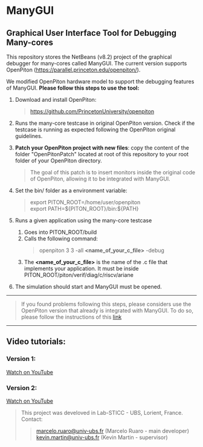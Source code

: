# ManyGUI
## Graphical User Interface Tool for Debugging Many-cores

This repository stores the NetBeans (v8.2) project of the graphical debugger for many-cores called ManyGUI. 
The current version supports OpenPiton (https://parallel.princeton.edu/openpiton/).

We modified OpenPiton hardware model to support the debugging features of ManyGUI. **Please follow this steps to use the tool:**

1. Download and install OpenPiton: 
   > https://github.com/PrincetonUniversity/openpiton

2. Runs the many-core testcase in original OpenPiton version. Check if the testcase is running as expected following the OpenPiton original guidelines.

3. **Patch your OpenPiton project with new files**: copy the content of the folder "OpenPitonPatch" located at root of this repository to your root folder of your OpenPiton directory.
   > The goal of this patch is to insert monitors inside the original code of OpenPiton, allowing it to be integrated with ManyGUI.

4. Set the bin/ folder as a environment variable:
   > export PITON_ROOT=/home/user/openpiton   
   > export PATH=\${PITON_ROOT}/bin:${PATH}

5. Runs a given application using the many-core testcase
   1. Goes into PITON_ROOT/build  
   2. Calls the following command:
        > openpiton 3 3 -all **<name_of_your_c_file>** -debug
    1. The **<name_of_your_c_file>** is the name of the .c file that implements your application. It must be inside PITON_ROOT/piton/verif/diag/c/riscv/ariane

6. The simulation should start and ManyGUI must be opened.


----
> If you found problems following this steps, please considers use the OpenPiton version that already is integrated with ManyGUI.
To do so, please follow the instructions of this [link](https://github.com/Nooman-LabSTICC/nooman-openpiton)
----


## Video tutorials:

### Version 1: 
[Watch on YouTube](https://youtu.be/XOHMqZNIwks)
### Version 2:
[Watch on YouTube](https://youtu.be/VU6yRrICwsk)



> This project was develoved in Lab-STICC - UBS, Lorient, France.  
> Contact: 
> >marcelo.ruaro@univ-ubs.fr (Marcelo Ruaro - main developer)  
> >kevin.martin@univ-ubs.fr (Kevin Martin - supervisor)
